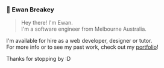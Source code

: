 ### 🦒 Ewan Breakey

> Hey there! I'm Ewan. <br/>
> I'm a software engineer from Melbourne Australia.

I'm available for hire as a web developer, designer or tutor.<br />
For more info or to see my past work, check out my [portfolio](https://ewanb.me)!

Thanks for stopping by :D
